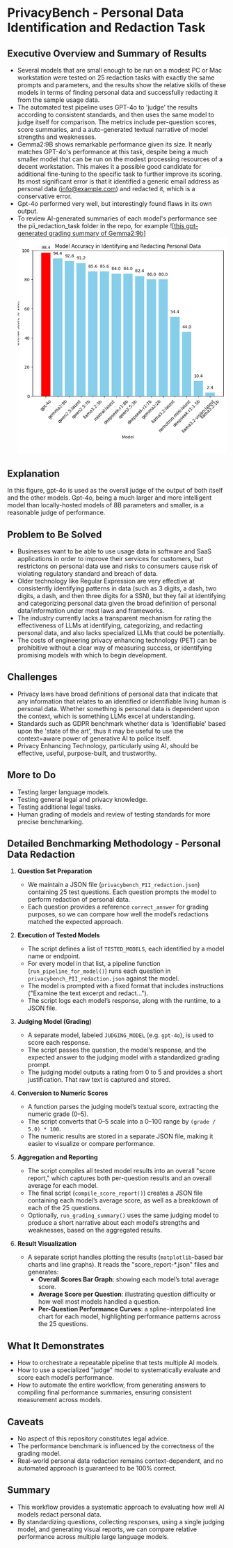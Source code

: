 
# PrivacyBench - Personal Data Identification and Redaction Task

## Executive Overview and Summary of Results
- Several models that are small enough to be run on a modest PC or Mac workstation were tested on 25 redaction tasks with exactly the same prompts and parameters, and the results show the relative skills of these models in terms of finding personal data and successfully redacting it from the sample usage data.
- The automated test pipeline uses GPT-4o to 'judge' the results according to consistent standards, and then uses the same model to judge itself for comparison.  The metrics include per-question scores, score summaries, and a auto-generated textual narrative of model strengths and weaknesses.
- Gemma2:9B shows remarkable performance given its size. It nearly matches GPT-4o's performance at this task, despite being a much smaller model that can be run on the modest processing resources of a decent workstation. This makes it a possible good candidate for additional fine-tuning to the specific task to further improve its scoring. Its most significant error is that it identified a generic email address as personal data ([info@example.com](mailto:info@example.com)) and redacted it, which is a conservative error.
- Gpt-4o performed very well, but interestingly found flaws in its own output.
- To review AI-generated summaries of each model's performance see the pii_redaction_task folder in the repo, for example ![[this gpt-generated grading summary of Gemma2:9b](grading_summary-gemma2-9b-gpt-4o-privacybench_PII_redaction.txt)]
![Average score per question](Figure_1.png)

## Explanation

In this figure, gpt-4o is used as the overall judge of the output of both itself and the other models. Gpt-4o, being a much larger and more intelligent model than locally-hosted models of 8B parameters and smaller, is a reasonable judge of performance.

## Problem to Be Solved

- Businesses want to be able to use usage data in software and SaaS applications in order to improve their services for customers, but restrictons on personal data use and risks to consumers cause risk of violating regulatory standard and breach of data.
- Older technology like Regular Expression are very effective at consistently identifying patterns in data (such as 3 digits, a dash, two digits, a dash, and then three digits for a SSN), but they fail at identifying and categorizing personal data given the broad definition of personal data/information under most laws and frameworks.
- The industry currently lacks a transparent mechanism for rating the effectiveness of LLMs at identifying, categorizing, and redacting personal data, and also lacks specialized LLMs that could be potentially.
- The costs of engineering privacy enhancing technology (PET) can be prohibitive without a clear way of measuring success, or identifying promising models with which to begin development.

## Challenges

- Privacy laws have broad definitions of personal data that indicate that any information that relates to an identified or identifiable living human is personal data.  Whether something is personal data is dependent upon the context, which is something LLMs excel at understanding.
- Standards such as GDPR benchmark whether data is 'identifiable' based upon the 'state of the art', thus it may be useful to use the context=aware power of generative AI to police itself.
- Privacy Enhancing Technology, particularly using AI, should be effective, useful, purpose-built, and trustworthy.

## More to Do
- Testing larger language models.
- Testing general legal and privacy knowledge.
- Testing additional legal tasks.
- Human grading of models and review of testing standards for more precise benchmarking.

## Detailed Benchmarking Methodology - Personal Data Redaction

1. **Question Set Preparation**

    - We maintain a JSON file (`privacybench_PII_redaction.json`) containing 25 test questions. Each question prompts the model to perform redaction of personal data.
    - Each question provides a reference `correct_answer` for grading purposes, so we can compare how well the model’s redactions matched the expected approach.

2. **Execution of Tested Models**

    - The script defines a list of `TESTED_MODELS`, each identified by a model name or endpoint.
    - For every model in that list, a pipeline function (`run_pipeline_for_model()`) runs each question in `privacybench_PII_redaction.json` against the model.
    - The model is prompted with a fixed format that includes instructions ("Examine the text excerpt and redact...").
    - The script logs each model’s response, along with the runtime, to a JSON file.

3. **Judging Model (Grading)**

    - A separate model, labeled `JUDGING_MODEL` (e.g. `gpt-4o`), is used to score each response.
    - The script passes the question, the model’s response, and the expected answer to the judging model with a standardized grading prompt.
    - The judging model outputs a rating from 0 to 5 and provides a short justification. That raw text is captured and stored.

4. **Conversion to Numeric Scores**

    - A function parses the judging model’s textual score, extracting the numeric grade (0–5).
    - The script converts that 0–5 scale into a 0–100 range by `(grade / 5.0) * 100`.
    - The numeric results are stored in a separate JSON file, making it easier to visualize or compare performance.

5. **Aggregation and Reporting**

    - The script compiles all tested model results into an overall "score report," which captures both per-question results and an overall average for each model.
    - The final script (`compile_score_report()`) creates a JSON file containing each model’s average score, as well as a breakdown of each of the 25 questions.
    - Optionally, `run_grading_summary()` uses the same judging model to produce a short narrative about each model’s strengths and weaknesses, based on the aggregated results.

6. **Result Visualization**

    - A separate script handles plotting the results (`matplotlib`-based bar charts and line graphs). It reads the "score_report-*.json" files and generates:
      - **Overall Scores Bar Graph**: showing each model’s total average score.
      - **Average Score per Question**: illustrating question difficulty or how well most models handled a question.
      - **Per-Question Performance Curves**: a spline-interpolated line chart for each model, highlighting performance patterns across the 25 questions.

## What It Demonstrates

- How to orchestrate a repeatable pipeline that tests multiple AI models.
- How to use a specialized "judge" model to systematically evaluate and score each model’s performance.
- How to automate the entire workflow, from generating answers to compiling final performance summaries, ensuring consistent measurement across models.

## Caveats

- No aspect of this repository constitutes legal advice.
- The performance benchmark is influenced by the correctness of the grading model.
- Real-world personal data redaction remains context-dependent, and no automated approach is guaranteed to be 100% correct.

## Summary

- This workflow provides a systematic approach to evaluating how well AI models redact personal data.
- By standardizing questions, collecting responses, using a single judging model, and generating visual reports, we can compare relative performance across multiple large language models.


